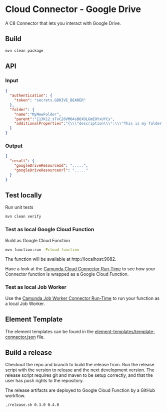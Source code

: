 # Cloud Connector - Google Drive

A C8 Connector that lets you interact with Google Drive.

## Build

```bash
mvn clean package
```

## API

### Input

```json
{
  "authentication": {
    "token": "secrets.GDRIVE_BEARER"
  },
  "folder": {
    "name":"MyNewFolder",
    "parent":"113K12_sTvC28VM04sB6XOLGmEOYxUYCs",
    "additionalProperties":"{\\\"description\\\":\\\"This is my folder description\\\", \\\"folderColorRgb\\\": \\\"#abcdef\\\"}"
  }
}
```

### Output

```json
{
  "result": {
    "googleDriveResourceId": ".....",
    "googleDriveResourceUrl": "....."
  }
}
```

## Test locally

Run unit tests

```bash
mvn clean verify
```

### Test as local Google Cloud Function

Build as Google Cloud Function

```bash
mvn function:run -Pcloud-function
```

The function will be available at http://localhost:9082.

Have a look at the [Camunda Cloud Connector Run-Time](https://github.com/camunda/connector-runtime-cloud) to see how your Connector function is wrapped as a Google Cloud Function.

### Test as local Job Worker

Use the [Camunda Job Worker Connector Run-Time](https://github.com/camunda/connector-framework/tree/main/runtime-job-worker) to run your function as a local Job Worker.

## Element Template

The element templates can be found in the [element-templates/template-connector.json](element-templates/google-drive-connector.json) file.

## Build a release

Checkout the repo and branch to build the release from. Run the release script with the version to release and the next
development version. The release script requires git and maven to be setup correctly, and that the user has push rights
to the repository.

The release artifacts are deployed to Google Cloud Function by a GitHub workflow.

```bash
./release.sh 0.3.0 0.4.0
```
